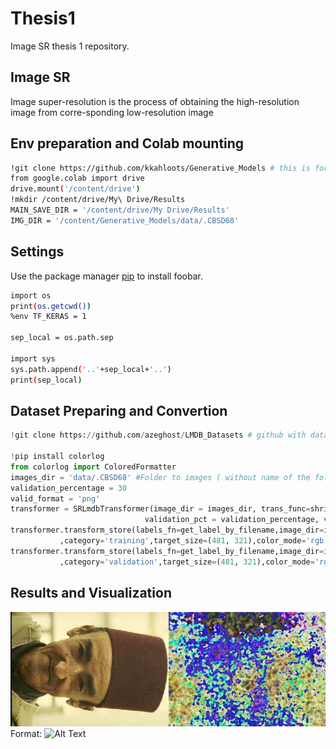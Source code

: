 # Thesis1

Image SR thesis 1 repository.

## Image SR

Image super-resolution is the process of obtaining the high-resolution image from corre-sponding low-resolution image
## Env preparation and Colab mounting

```bash
!git clone https://github.com/kkahloots/Generative_Models # this is for loading git with correct brach
from google.colab import drive
drive.mount('/content/drive')
!mkdir /content/drive/My\ Drive/Results
MAIN_SAVE_DIR = '/content/drive/My Drive/Results'
IMG_DIR = '/content/Generative_Models/data/.CBSD68' 
```
## Settings

Use the package manager [pip](https://pip.pypa.io/en/stable/) to install foobar.

```bash
import os
print(os.getcwd())
%env TF_KERAS = 1

sep_local = os.path.sep

import sys
sys.path.append('..'+sep_local+'..')
print(sep_local)
```

## Dataset Preparing and Convertion

```python
!git clone https://github.com/azeghost/LMDB_Datasets # github with dataset

!pip install colorlog
from colorlog import ColoredFormatter
images_dir = 'data/.CBSD68' #Folder to images ( without name of the folder which we moved images before)
validation_percentage = 30
valid_format = 'png'
transformer = SRLmdbTransformer(image_dir = images_dir, trans_func=shrink_fn,
                              validation_pct = validation_percentage, valid_image_formats = valid_format)
transformer.transform_store(labels_fn=get_label_by_filename,image_dir=images_dir, lmdb_dir = lmdb_dir
           ,category='training',target_size=(481, 321),color_mode='rgb')
transformer.transform_store(labels_fn=get_label_by_filename,image_dir=images_dir, lmdb_dir = lmdb_dir
           ,category='validation',target_size=(481, 321),color_mode='rgb')
```

## Results and Visualization 
![Preupsampling](Images/pre%20upsampling%20results1.png)
Format: ![Alt Text](url)
